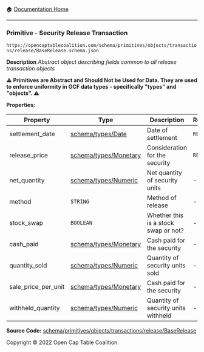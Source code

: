 :house: [Documentation Home](/README.md)

---

### Primitive - Security Release Transaction

`https://opencaptablecoalition.com/schema/primitives/objects/transactions/release/BaseRelease.schema.json`

**Description** _Abstract object describing fields common to all release transaction objects_

**:warning: Primitives are Abstract and Should Not be Used for Data. They are used to enforce uniformity in OCF data types - specifically "types" and "objects". :warning:**

**Properties:**

| Property            | Type                                                    | Description                          | Required   |
| ------------------- | ------------------------------------------------------- | ------------------------------------ | ---------- |
| settlement_date     | [schema/types/Date](/docs/schema/types/Date.md)         | Date of settlement                   | `REQUIRED` |
| release_price       | [schema/types/Monetary](/docs/schema/types/Monetary.md) | Consideration for the security       | `REQUIRED` |
| net_quantity        | [schema/types/Numeric](/docs/schema/types/Numeric.md)   | Net quantity of security units       | -          |
| method              | `STRING`                                                | Method of release                    | -          |
| stock_swap          | `BOOLEAN`                                               | Whether this is a stock swap or not? | -          |
| cash_paid           | [schema/types/Monetary](/docs/schema/types/Monetary.md) | Cash paid for the security           | -          |
| quantity_sold       | [schema/types/Numeric](/docs/schema/types/Numeric.md)   | Quantity of security units sold      | -          |
| sale_price_per_unit | [schema/types/Monetary](/docs/schema/types/Monetary.md) | Cash paid for the security           | -          |
| withheld_quantity   | [schema/types/Numeric](/docs/schema/types/Numeric.md)   | Quantity of security units withheld  | -          |

**Source Code:** [schema/primitives/objects/transactions/release/BaseRelease](/schema/primitives/objects/transactions/release/BaseRelease.schema.json)

Copyright © 2022 Open Cap Table Coalition.

